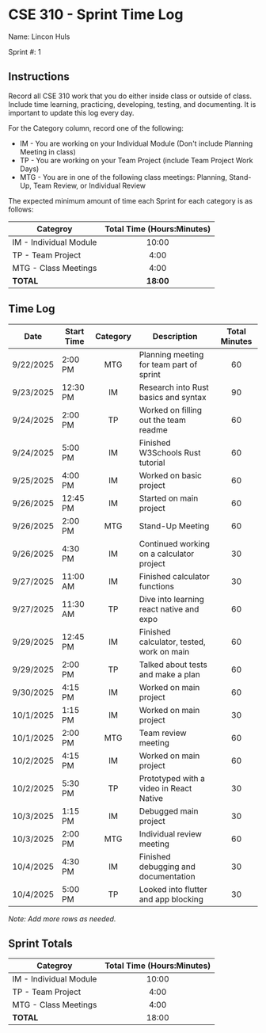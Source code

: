 # CSE 310 - Sprint Time Log

Name: Lincon Huls

Sprint #: 1

## Instructions

Record all CSE 310 work that you do either inside class or outside of class. Include time learning, practicing, developing, testing, and documenting. It is important to update this log every day.

For the Category column, record one of the following:

- IM - You are working on your Individual Module (Don't include Planning Meeting in class)
- TP - You are working on your Team Project (include Team Project Work Days)
- MTG - You are in one of the following class meetings: Planning, Stand-Up, Team Review, or Individual Review

The expected minimum amount of time each Sprint for each category is as follows:

| Categroy               | Total Time (Hours:Minutes) |
| ---------------------- | :------------------------: |
| IM - Individual Module |           10:00            |
| TP - Team Project      |            4:00            |
| MTG - Class Meetings   |            4:00            |
| **TOTAL**              |         **18:00**          |

## Time Log

| Date      | Start Time | Category | Description                               | Total Minutes |
| --------- | ---------- | :------: | ----------------------------------------- | :-----------: |
| 9/22/2025 | 2:00 PM    |   MTG    | Planning meeting for team part of sprint  |      60       |
| 9/23/2025 | 12:30 PM   |    IM    | Research into Rust basics and syntax      |      90       |
| 9/24/2025 | 2:00 PM    |    TP    | Worked on filling out the team readme     |      60       |
| 9/24/2025 | 5:00 PM    |    IM    | Finished W3Schools Rust tutorial          |      60       |
| 9/25/2025 | 4:00 PM    |    IM    | Worked on basic project                   |      60       |
| 9/26/2025 | 12:45 PM   |    IM    | Started on main project                   |      60       |
| 9/26/2025 | 2:00 PM    |   MTG    | Stand-Up Meeting                          |      60       |
| 9/26/2025 | 4:30 PM    |    IM    | Continued working on a calculator project |      30       |
| 9/27/2025 | 11:00 AM   |    IM    | Finished calculator functions             |      30       |
| 9/27/2025 | 11:30 AM   |    TP    | Dive into learning react native and expo  |      60       |
| 9/29/2025 | 12:45 PM   |    IM    | Finished calculator, tested, work on main |      60       |
| 9/29/2025 | 2:00 PM    |    TP    | Talked about tests and make a plan        |      60       |
| 9/30/2025 | 4:15 PM    |    IM    | Worked on main project                    |      60       |
| 10/1/2025 | 1:15 PM    |    IM    | Worked on main project                    |      30       |
| 10/1/2025 | 2:00 PM    |   MTG    | Team review meeting                       |      60       |
| 10/2/2025 | 4:15 PM    |    IM    | Worked on main project                    |      60       |
| 10/2/2025 | 5:30 PM    |    TP    | Prototyped with a video in React Native   |      30       |
| 10/3/2025 | 1:15 PM    |    IM    | Debugged main project                     |      30       |
| 10/3/2025 | 2:00 PM    |   MTG    | Individual review meeting                 |      60       |
| 10/4/2025 | 4:30 PM    |    IM    | Finished debugging and documentation      |      30       |
| 10/4/2025 | 5:00 PM    |    TP    | Looked into flutter and app blocking      |      30       |

_Note: Add more rows as needed._

<!-- Use Ai to create a mock up trying either to block apps or change the laucher, maybe look into Kotlin and flutter dark just in case -->

## Sprint Totals

| Categroy               | Total Time (Hours:Minutes) |
| ---------------------- | :------------------------: |
| IM - Individual Module |           10:00            |
| TP - Team Project      |            4:00            |
| MTG - Class Meetings   |            4:00            |
| **TOTAL**              |           18:00            |
